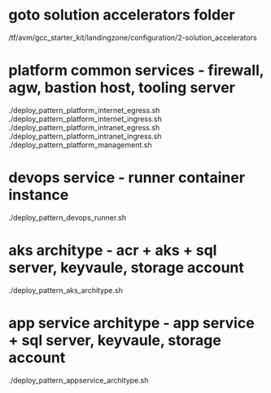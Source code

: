 # goto solution accelerators folder
/tf/avm/gcc_starter_kit/landingzone/configuration/2-solution_accelerators

# platform common services - firewall, agw, bastion host, tooling server
./deploy_pattern_platform_internet_egress.sh
./deploy_pattern_platform_internet_ingress.sh
./deploy_pattern_platform_intranet_egress.sh
./deploy_pattern_platform_intranet_ingress.sh
./deploy_pattern_platform_management.sh

# devops service - runner container instance
./deploy_pattern_devops_runner.sh

# aks architype - acr + aks + sql server, keyvaule, storage account
./deploy_pattern_aks_architype.sh

# app service architype - app service + sql server, keyvaule, storage account
./deploy_pattern_appservice_architype.sh